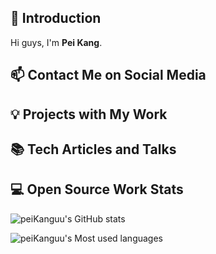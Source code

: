 ## 👋 Introduction

Hi guys, I'm **Pei Kang**. 

## 📫 Contact Me on Social Media


## 💡 Projects with My Work

## 📚 Tech Articles and Talks 

 
## 💻 Open Source Work Stats



![peiKanguu's GitHub stats](https://github-readme-stats.vercel.app/api?username=peiKanguu&show_icons=true)

![peiKanguu's Most used languages](https://github-readme-stats.vercel.app/api/top-langs/?username=peiKanguu&layout=compact&hide_border=true&langs_count=10)
